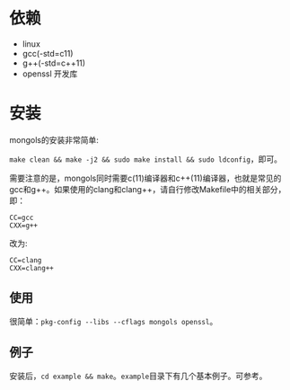 # 依赖

- linux
- gcc(-std=c11) 
- g++(-std=c++11) 
- openssl 开发库

# 安装



mongols的安装非常简单:

`make clean && make -j2 && sudo make install && sudo ldconfig`，即可。

需要注意的是，mongols同时需要c(11)编译器和c++(11)编译器，也就是常见的gcc和g++。如果使用的clang和clang++，请自行修改Makefile中的相关部分，即：

```
CC=gcc
CXX=g++

```

改为:

```
CC=clang
CXX=clang++

```

## 使用

很简单：`pkg-config --libs --cflags mongols openssl`。


## 例子
 
安装后，`cd example && make`。`example`目录下有几个基本例子。可参考。
